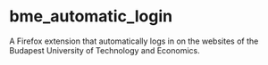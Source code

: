 # bme_automatic_login
A Firefox extension that automatically logs in on the websites of the Budapest University of Technology and Economics.
